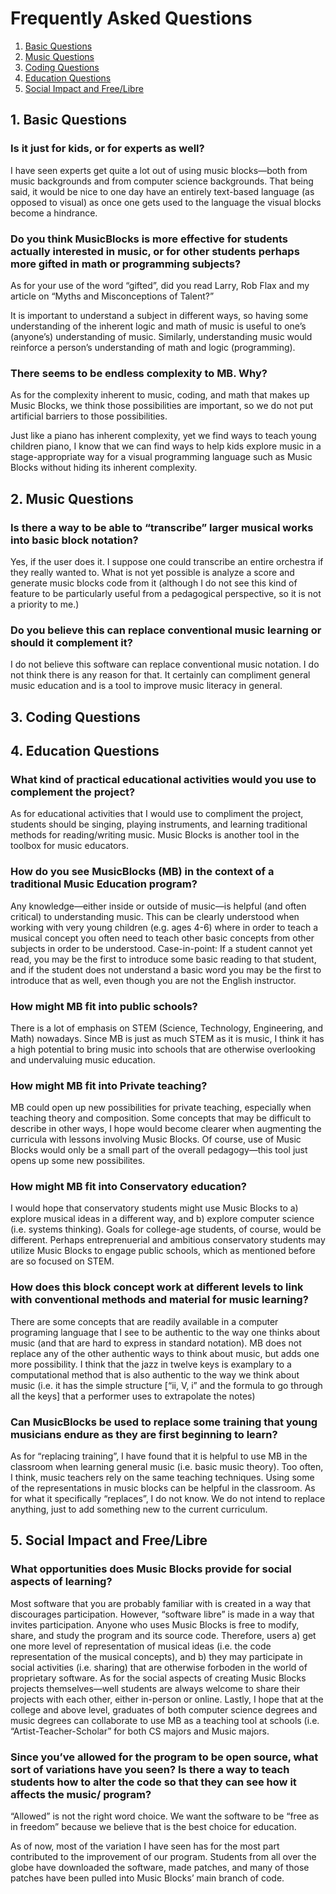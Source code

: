 Frequently Asked Questions
==========================

1. [Basic Questions](#BASIC)
2. [Music Questions](#MUSIC)
3. [Coding Questions](#CODE)
4. [Education Questions](#EDUCATION)
5. [Social Impact and Free/Libre](#SOCIAL)

## <a name="BASIC"></a>1. Basic Questions

### Is it just for kids, or for experts as well? 

I have seen experts get quite a lot out of using music blocks—both from music backgrounds and from computer science backgrounds. That being said, it would be nice to one day have an entirely text-based language (as opposed to visual) as once one gets used to the language the visual blocks become a hindrance.
### Do you think MusicBlocks is more effective for students actually interested in music, or for other students perhaps more gifted in math or programming subjects?

As for your use of the word “gifted”, did you read Larry, Rob Flax and my article on “Myths and Misconceptions of Talent?”

It is important to understand a subject in different ways, so having some understanding of the inherent logic and math of music is useful to one’s (anyone’s) understanding of music. Similarly, understanding music would reinforce a person’s understanding of math and logic (programming).

### There seems to be endless complexity to MB. Why?

As for the complexity inherent to music, coding, and math that makes up Music Blocks, we think those possibilities are important, so we do not put artificial barriers to those possibilities.

Just like a piano has inherent complexity, yet we find ways to teach young children piano, I know that we can find ways to help kids explore music in a stage-appropriate way for a visual programming language such as Music Blocks without hiding its inherent complexity.

## <a name="MUSIC"></a>2. Music Questions

### Is there a way to be able to “transcribe” larger musical works into basic block notation?

Yes, if the user does it. I suppose one could transcribe an entire orchestra if they really wanted to. What is not yet possible is analyze a score and generate music blocks code from it (although I do not see this kind of feature to be particularly useful from a pedagogical perspective, so it is not a priority to me.)

### Do you believe this can replace conventional music learning or should it complement it?

I do not believe this software can replace conventional music notation. I do not think there is any reason for that. It certainly can compliment general music education and is a tool to improve music literacy in general.

## <a name="CODE"></a>3. Coding Questions
## <a name="EDUCATION"></a>4. Education Questions

### What kind of practical educational activities would you use to complement the project?

As for educational activities that I would use to compliment the project, students should be singing, playing instruments, and learning traditional methods for reading/writing music. Music Blocks is another tool in the toolbox for music educators.

### How do you see MusicBlocks (MB) in the context of a traditional Music Education program? 

Any knowledge—either inside or outside of music—is helpful (and often critical) to understanding music. This can be clearly understood when working with very young children (e.g. ages 4-6) where in order to teach a musical concept you often need to teach other basic concepts from other subjects in order to be understood. Case-in-point: If a student cannot yet read, you may be the first to introduce some basic reading to that student, and if the student does not understand a basic word you may be the first to introduce that as well, even though you are not the English instructor.

### How might MB fit into public schools?

There is a lot of emphasis on STEM (Science, Technology, Engineering, and Math) nowadays. Since MB is just as much STEM as it is music, I think it has a high potential to bring music into schools that are otherwise overlooking and undervaluing music education.

### How might MB fit into Private teaching?

MB could open up new possibilities for private teaching, especially when teaching theory and composition. Some concepts that may be difficult to describe in other ways, I hope would become clearer when augmenting the curricula with lessons involving Music Blocks. Of course, use of Music Blocks would only be a small part of the overall pedagogy—this tool just opens up some new possibilites.

### How might MB fit into Conservatory education?

I would hope that conservatory students might use Music Blocks to a) explore musical ideas in a different way, and b) explore computer science (i.e. systems thinking). Goals for college-age students, of course, would be different. Perhaps entreprenuerial and ambitious conservatory students may utilize Music Blocks to engage public schools, which as mentioned before are so focused on STEM.

### How does this block concept work at different levels to link with conventional methods and material for music learning? 

There are some concepts that are readily available in a computer programing language that I see to be authentic to the way one thinks about music (and that are hard to express in standard notation). MB does not replace any of the other authentic ways to think about music, but adds one more possibility. I think that the jazz in twelve keys is examplary to a computational method that is also authentic to the way we think about music (i.e. it has the simple structure [“ii, V, i” and the formula to go through all the keys] that a performer uses to extrapolate the notes)

### Can MusicBlocks be used to replace some training that young musicians endure as they are first beginning to learn?

As for “replacing training”, I have found that it is helpful to use MB in the classroom when learning general music (i.e. basic music theory). Too often, I think, music teachers rely on the same teaching techniques. Using some of the representations in music blocks can be helpful in the classroom. As for what it specifically “replaces”, I do not know. We do not intend to replace anything, just to add something new to the current curriculum.

## <a name="SOCIAL"></a>5. Social Impact and Free/Libre

### What opportunities does Music Blocks provide for social aspects of learning?

Most software that you are probably familiar with is created in a way that discourages participation. However, “software libre” is made in a way that invites participation. Anyone who uses Music Blocks is free to modify, share, and study the program and its source code. Therefore, users a) get one more level of representation of musical ideas (i.e. the code representation of the musical concepts), and b) they may participate in social activities (i.e. sharing) that are otherwise forboden in the world of proprietary software. As for the social aspects of creating Music Blocks projects themselves—well students are always welcome to share their projects with each other, either in-person or online. Lastly, I hope that at the college and above level, graduates of both computer science degrees and music degrees can collaborate to use MB as a teaching tool at schools (i.e. “Artist-Teacher-Scholar” for both CS majors and Music majors.

### Since you’ve allowed for the program to be open source, what sort of variations have you seen? Is there a way to teach students how to alter the code so that they can see how it affects the music/ program?

“Allowed” is not the right word choice. We want the software to be “free as in freedom” because we believe that is the best choice for education.

As of now, most of the variation I have seen has for the most part contributed to the improvement of our program. Students from all over the globe have downloaded the software, made patches, and many of those patches have been pulled into Music Blocks’ main branch of code.
